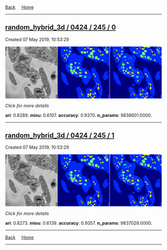 
[Back](..)&nbsp;&nbsp;&nbsp;&nbsp;&nbsp;[Home](https://leapmanlab.github.io/snapshots)

---

<div class="summary"><a href="0"><h2>random_hybrid_3d / 0424 / 245 / 0</h2></a><p>Created 07 May 2019, 10:53:29
</p><a href="0"><img src="0/media/summary.png" align="center"></a><p>
<i>Click for more details</i>
</p></div>

**ari**: 0.8289. **miou**: 0.6107. **accuracy**: 0.9370. **n_params**: 9838601.0000. 

---

<div class="summary"><a href="1"><h2>random_hybrid_3d / 0424 / 245 / 1</h2></a><p>Created 07 May 2019, 10:53:29
</p><a href="1"><img src="1/media/summary.png" align="center"></a><p>
<i>Click for more details</i>
</p></div>

**ari**: 0.8273. **miou**: 0.6139. **accuracy**: 0.9357. **n_params**: 9837026.0000. 

---

[Back](..)&nbsp;&nbsp;&nbsp;&nbsp;&nbsp;[Home](https://leapmanlab.github.io/snapshots)

---